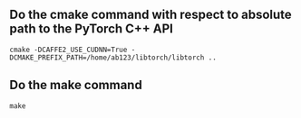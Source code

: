 ## 	Do the cmake command with respect to absolute path to the PyTorch C++ API
`cmake -DCAFFE2_USE_CUDNN=True -DCMAKE_PREFIX_PATH=/home/ab123/libtorch/libtorch ..`

## 	Do the make command
`make`
